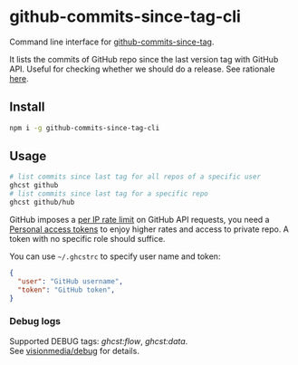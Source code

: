 # github-commits-since-tag-cli

Command line interface for [github-commits-since-tag](https://github.com/leesei/github-commits-since-tag).

It lists the commits of GitHub repo since the last version tag with GitHub API. Useful for checking whether we should do a release. See rationale [here](https://github.com/leesei/github-commits-since-tag#why).

## Install

```sh
npm i -g github-commits-since-tag-cli
```

## Usage

```sh
# list commits since last tag for all repos of a specific user
ghcst github
# list commits since last tag for a specific repo
ghcst github/hub
```

GitHub imposes a [per IP rate limit](https://developer.github.com/v3/#rate-limiting) on GitHub API requests, you need a [Personal access tokens](https://github.com/settings/tokens) to enjoy higher rates and access to private repo. A token with no specific role should suffice.

You can use `~/.ghcstrc` to specify user name and token:
```json
{
  "user": "GitHub username",
  "token": "GitHub token",
}
```

### Debug logs

Supported DEBUG tags: *ghcst:flow*, *ghcst:data*.  
See [visionmedia/debug](https://github.com/visionmedia/debug/) for details.
